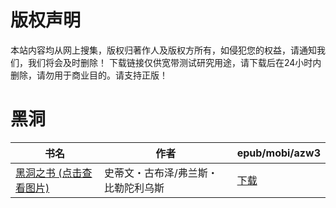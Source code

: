 # 版权声明

本站内容均从网上搜集，版权归著作人及版权方所有，如侵犯您的权益，请通知我们，我们将会及时删除！ 下载链接仅供宽带测试研究用途，请下载后在24小时内删除，请勿用于商业目的。请支持正版！

# 黑洞

| 书名 | 作者 | epub/mobi/azw3 |
| --- | --- | --- |
| [黑洞之书 (点击查看图片)](https://www.dushupai.com/attachment/2024/06/05/eaca9ee8149d3bb5.jpg) | 史蒂文・古布泽/弗兰斯・比勒陀利乌斯 | [下载](https://url89.ctfile.com/f/31084289-1357028161-9b121c?p=8866) |
